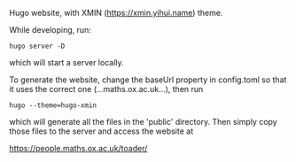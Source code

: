 Hugo website, with XMIN (https://xmin.yihui.name) theme.

While developing, run:

`hugo server -D`

which will start a server locally.

To generate the website, change the baseUrl property in config.toml so that
it uses the correct one (...maths.ox.ac.uk...), then run

`hugo --theme=hugo-xmin`

which will generate all the files in the 'public' directory. Then simply
copy those files to the server and access the website at

https://people.maths.ox.ac.uk/toader/


